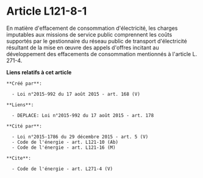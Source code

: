 # Article L121-8-1

En matière d'effacement de consommation d'électricité, les charges imputables aux missions de service public comprennent les
coûts supportés par le gestionnaire du réseau public de transport d'électricité résultant de la mise en œuvre des appels
d'offres incitant au développement des effacements de consommation mentionnés à l'article L. 271-4.

**Liens relatifs à cet article**

	**Créé par**:

	  - Loi n°2015-992 du 17 août 2015 - art. 168 (V)

	**Liens**:

	  - DEPLACE: Loi n°2015-992 du 17 août 2015 - art. 178

	**Cité par**:

	  - Loi n°2015-1786 du 29 décembre 2015 - art. 5 (V)
	  - Code de l'énergie - art. L121-10 (Ab)
	  - Code de l'énergie - art. L121-16 (M)

	**Cite**:

	  - Code de l'énergie - art. L271-4 (V)
